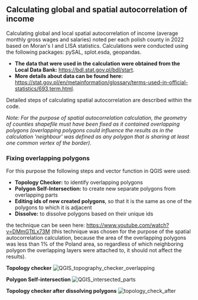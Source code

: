 ## Calculating global and spatial autocorrelation of income
Calculating global and local spatial autocorrelation of income (average monthly gross wages and salaries) noted per each polish county in 2022 based on Moran's I and LISA statistics. Calculations were conducted using the following packages: pySAL, splot.esda, geopandas.
- **The data that were used in the calculation were obtained from the Local Data Bank:** https://bdl.stat.gov.pl/bdl/start.
- **More details about data can be found here:** https://stat.gov.pl/en/metainformation/glossary/terms-used-in-official-statistics/693,term.html.

Detailed steps of calculating spatial autocorrelation are described within the code.

*Note: For the purpose of spatial autocorrelation calculation, the geometry of counties shapefile must have been fixed as it contained overlapping polygons (overlapping polygons could influence the results as in the calculation 'neighbour' was defined as any polygon that is sharing at least one common vertex of the border).*

### Fixing overlapping polygons
For this purpose the following steps and vector function in QGIS were used:
- **Topology Checker:** to identify overlapping polygons
- **Polygon Self-Intersection:** to create new separate polygons from overlapping parts
- **Editing ids of new created polygons**, so that it is the same as one of the polygons to which it is adjacent
- **Dissolve:** to dissolve polygons based on their unique ids

the technique can be seen here: https://www.youtube.com/watch?v=DMmGTtLx73M
(this technique was chosen for the purpose of the spatial autocorrelation calculation, because the area of the overlapping polygons was less than 1% of the Poland area,
so regardless of which neighboring polygon the overlapping layers were attached to, it should not affect the results).

**Topology checker**
![QGIS_topography_checker_overlapping](https://github.com/mkupisie/Calculating-spatial-autocorrelation-of-income-pySAL-esda-geopandas/assets/130785524/bf433b4f-ee6e-4fa7-8256-87f2cd281f5e)

**Polygon Self-intersection**
![QGIS_intersected_parts](https://github.com/mkupisie/Calculating-spatial-autocorrelation-of-income-pySAL-esda-geopandas/assets/130785524/d708cdee-43ff-4ff3-9efd-b3ff3c61dd9b)

**Topology checker after dissolving polygons**
![topology_check_after](https://github.com/mkupisie/Calculating-spatial-autocorrelation-of-income-pySAL-esda-geopandas/assets/130785524/dd3cae7a-dc9f-4303-b602-04be04ae8a47)


  
